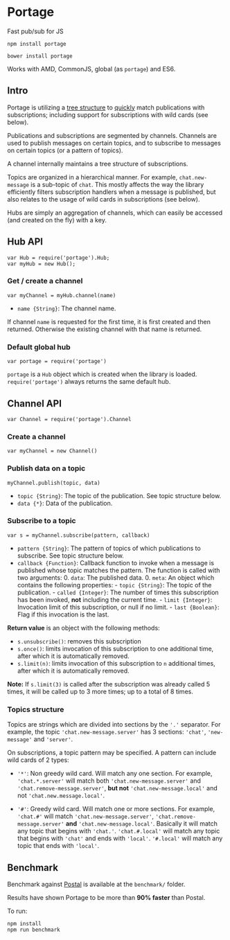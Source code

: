 # Portage

Fast pub/sub for JS

`npm install portage`

`bower install portage`

Works with AMD, CommonJS, global (as `portage`) and ES6.

## Intro

Portage is utilizing a [tree structure](https://github.com/EyalAr/FuzzyTree) to
[quickly](#benchmark) match publications with subscriptions; including support
for subscriptions with wild cards (see below).

Publications and subscriptions are segmented by channels. Channels are used to
publish messages on certain topics, and to subscribe to messages on certain
topics (or a pattern of topics).

A channel internally maintains a tree structure of subscriptions.

Topics are organized in a hierarchical manner. For example, `chat.new-message`
is a sub-topic of `chat`. This mostly affects the way the library efficiently
filters subscription handlers when a message is published, but also relates
to the usage of wild cards in subscriptions (see below).

Hubs are simply an aggregation of channels, which can easily be accessed (and
created on the fly) with a key.

## Hub API

```
var Hub = require('portage').Hub;
var myHub = new Hub();
```

### Get / create a channel

`var myChannel = myHub.channel(name)`

- `name {String}`: The channel name.

If channel `name` is requested for the first time, it is first created and then
returned. Otherwise the existing channel with that name is returned.

### Default global hub

`var portage = require('portage')`

`portage` is a `Hub` object which is created when the library is loaded.
`require('portage')` always returns the same default hub.

## Channel API

`var Channel = require('portage').Channel`

### Create a channel

`var myChannel = new Channel()`

### Publish data on a topic

`myChannel.publish(topic, data)`

- `topic {String}`: The topic of the publication. See topic structure below.
- `data {*}`: Data of the publication.

### Subscribe to a topic

`var s = myChannel.subscribe(pattern, callback)`

- `pattern {String}`: The pattern of topics of which publications to subscribe.
   See topic structure below.
- `callback {Function}`: Callback function to invoke when a message is published
   whose topic matches the pattern. The function is called with two arguments:
      0. `data`: The published data.
      0. `meta`: An object which contains the following properties:
         - `topic {String}`: The topic of the publication.
         - `called {Integer}`: The number of times this subscription has been
           invoked, **not** including the current time.
         - `limit {Integer}`: Invocation limit of this subscription, or null if
           no limit.
         - `last {Boolean}`: Flag if this invocation is the last.

**Return value** is an object with the following methods:

- `s.unsubscribe()`: removes this subscription
- `s.once()`: limits invocation of this subscription to one additional time,
  after which it is automatically removed.
- `s.limit(n)`: limits invocation of this subscription to `n` additional
  times, after which it is automatically removed.

**Note:** If `s.limit(3)` is called after the subscription was already called 5
times, it will be called up to 3 more times; up to a total of 8 times.

### Topics structure

Topics are strings which are divided into sections by the `'.'` separator.
For example, the topic `'chat.new-message.server'` has 3 sections: `'chat'`,
`'new-message'` and `'server'`.

On subscriptions, a topic pattern may be specified. A pattern can include wild
cards of 2 types:

- `'*'`: Non greedy wild card. Will match any one section. For example,
  `'chat.*.server'` will match both `'chat.new-message.server'` and
  `'chat.remove-message.server'`, **but not** `'chat.new-message.local'` and
  not `'chat.new.message.local'`.

- `'#'`: Greedy wild card. Will match one or more sections. For example,
  `'chat.#'` will match `'chat.new-message.server'`,
  `'chat.remove-message.server'` **and** `'chat.new-message.local'`. Basically
  it will match any topic that begins with `'chat.'`. `'chat.#.local'` will
  match any topic that begins with `'chat'` and ends with `'local'`. `'#.local'`
  will match any topic that ends with `'local'`.

## Benchmark

Benchmark against [Postal](https://github.com/postaljs/postal.js) is available
at the `benchmark/` folder.

Results have shown Portage to be more than **90% faster** than Postal.

To run:

```
npm install
npm run benchmark
```
